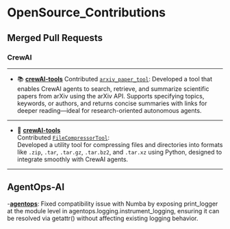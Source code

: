 # OpenSource_Contributions

## Merged Pull Requests

### CrewAI

---

- 📚 [**crewAI-tools**](https://github.com/crewAIInc/crewAI-tools)
  Contributed [`arxiv_paper_tool`](https://github.com/crewAIInc/crewAI-tools/tree/main/crewai_tools/tools/arxiv_paper_tool):
  Developed a tool that enables CrewAI agents to search, retrieve, and summarize scientific papers from arXiv using the arXiv API. Supports specifying topics, keywords, or authors, and returns concise summaries with links for deeper reading—ideal for research-oriented autonomous agents.

---


- 🔧 [**crewAI-tools**](https://github.com/crewAIInc/crewAI-tools)  
  Contributed [`FileCompressorTool`](https://github.com/crewAIInc/crewAI-tools/tree/main/crewai_tools/tools/files_compressor_tool):  
  Developed a utility tool for compressing files and directories into formats like `.zip`, `.tar`, `.tar.gz`, `.tar.bz2`, and `.tar.xz` using Python, designed to integrate smoothly with CrewAI agents.

---

## AgentOps-AI
-[**agentops**](https://github.com/AgentOps-AI/agentops/pull/1150):
Fixed compatibility issue with Numba by exposing print_logger at the module level in agentops.logging.instrument_logging, ensuring it can be resolved via getattr() without affecting existing logging behavior.
